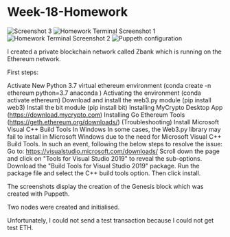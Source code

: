 # Week-18-Homework

![Screenshot 3 ](https://user-images.githubusercontent.com/76278469/125245710-3c099e80-e334-11eb-88d5-212d5e3860b8.jpg)
![Homework Terminal Screenshot 1 ](https://user-images.githubusercontent.com/76278469/125245718-3dd36200-e334-11eb-8f54-6bbc77e74dd3.jpg)
![Homework Terminal Screenshot 2 ](https://user-images.githubusercontent.com/76278469/125245722-3e6bf880-e334-11eb-9836-f154cdbe80f1.jpg)
![Puppeth configuration](https://user-images.githubusercontent.com/76278469/125245728-3f048f00-e334-11eb-8e3d-148f73cd0d20.jpg)


I created a private blockchain network called Zbank which is running on the Ethereum network. 

First steps:

Activate New Python 3.7 virtual ethereum environment (conda create -n ethereum python=3.7 anaconda )
Activating the environment (conda activate ethereum)
Download and install the web3.py module (pip install web3)
Install the bit module (pip install bit)
Installing MyCrypto Desktop App (https://download.mycrypto.com)
Installing Go Ethereum Tools (https://geth.ethereum.org/downloads/)
(Troubleshooting)
Install Microsoft Visual C++ Build Tools In Windows
In some cases, the Web3.py library may fail to install in Microsoft Windows due to the need for Microsoft Visual C++ Build Tools. In such an event, following the below steps to resolve the issue:
Go to: https://visualstudio.microsoft.com/downloads/
Scroll down the page and click on "Tools for Visual Studio 2019" to reveal the sub-options.
Download the "Build Tools for Visual Studio 2019" package.
Run the package file and select the C++ build tools option. Then click install.

The screenshots display the creation of the Genesis block which was created with Puppeth. 

Two nodes were created and initialised. 

Unfortunately, I could not send a test transaction because I could not get test ETH. 
